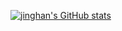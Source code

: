 [![jinghan's GitHub stats](https://github-readme-stats.vercel.app/api?username=jinghanjia)](https://github.com/anuraghazra/github-readme-stats&count_private=true)